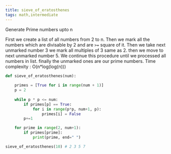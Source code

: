 ```yaml
---
title: sieve_of_eratosthenes
tags: math,intermediate
---
```


Generate Prime numbers upto n

First we create a list of all numbers from 2 to n. Then we mark all the numbers which are divisable by 2 and are `>=` square of it. Then we take next unmarked number 3 we mark all multiples of 3 same as 2. then we move to next unmarked number 5. We continue this procedure until we processed all numbers in list.
finally the unmarked ones are our prime numbers.
Time complexity : O(n\*log(log(n)))

```py
def sieve_of_eratosthenes(num):
    
    primes = [True for i in range(num + 1)]
    p = 2
    
    while p * p <= num:
        if primes[p] == True:
            for i in range(p*p, num+1, p):
                primes[i] = False
        p+=1

    for prime in range(2, num+1):
        if primes[prime]:
            print(prime, end=" ")
```

```py
sieve_of_eratosthenes(10) # 2 3 5 7
```